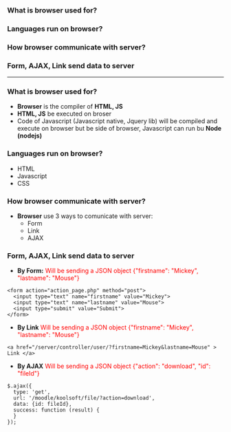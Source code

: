 ### What is browser used for?
### Languages run on browser?
### How browser communicate with server?
### Form, AJAX, Link send data to server

--------------------

### What is browser used for?
  - **Browser** is the compiler of **HTML, JS**
  - **HTML, JS** be executed on broser
  - Code of Javascript (Javascript native, Jquery lib) will be compiled and execute on browser but be side of browser, Javascript can run bu **Node (nodejs)**

### Languages run on browser?
  - HTML
  - Javascript
  - CSS
  
### How browser communicate with server?
  - **Browser** use 3 ways to comunicate with server:
    - Form
    - Link
    - AJAX
  
### Form, AJAX, Link send data to server

- **By Form:**
<span style="color:red"> Will be sending a JSON object {"firstname": "Mickey", "lastname": "Mouse"}</span>
```
<form action="action_page.php" method="post">
  <input type="text" name="firstname" value="Mickey">
  <input type="text" name="lastname" value="Mouse">
  <input type="submit" value="Submit">
</form>
```

- **By Link**
<span style="color:red"> Will be sending a JSON object {"firstname": "Mickey", "lastname": "Mouse"}</span>
```
<a href="/server/controller/user/?firstname=Mickey&lastname=Mouse" > Link </a>
```
- **By AJAX**
<span style="color:red"> Will be sending a JSON object {"action": "download", "id": "fileId"}</span>
```
$.ajax({
  type: 'get',
  url: '/moodle/koolsoft/file/?action=download',
  data: {id: fileId},
  success: function (result) {
  }
});
```


